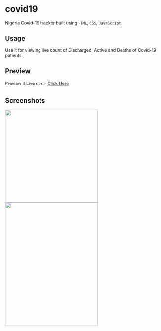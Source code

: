 # covid19

Nigeria Covid-19 tracker built using ```HTML```, ```CSS```, ```JavaScript```.

## Usage

Use it for viewing live count of Discharged, Active and Deaths of Covid-19 patients.

## Preview

Preview it Live 👉👉 [Click Here](https://nigeriacovid19tracker.netlify.app/)


## Screenshots

<img src = "https://www.linkpicture.com/q/IMG_20201001_160926.jpg" height="300" width="300">



<img src = "https://www.linkpicture.com/q/IMG_20201001_161302.png" height="400" width="300">



